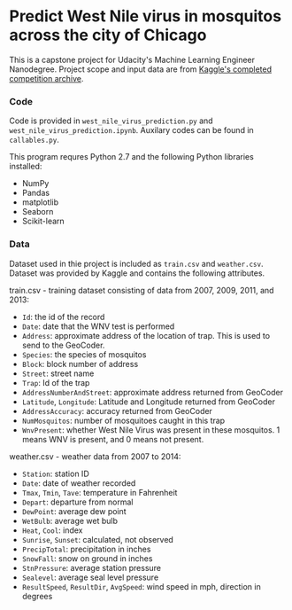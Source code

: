 # Predict West Nile virus in mosquitos across the city of Chicago
This is a capstone project for Udacity's Machine Learning Engineer Nanodegree. Project scope and input data are from [Kaggle's completed competition archive](https://www.kaggle.com/c/predict-west-nile-virus).

### Code
Code is provided in `west_nile_virus_prediction.py` and `west_nile_virus_prediction.ipynb`. Auxilary codes can be found in `callables.py`.

This program requres Python 2.7 and the following Python libraries installed:
* NumPy
* Pandas
* matplotlib
* Seaborn
* Scikit-learn

### Data
Dataset used in thie project is included as `train.csv` and `weather.csv`. Dataset was provided by Kaggle and contains the following attributes.

train.csv - training dataset consisting of data from 2007, 2009, 2011, and 2013:
* `Id`: the id of the record
* `Date`: date that the WNV test is performed
* `Address`: approximate address of the location of trap. This is used to send to the GeoCoder. 
* `Species`: the species of mosquitos
* `Block`: block number of address
* `Street`: street name
* `Trap`: Id of the trap
* `AddressNumberAndStreet`: approximate address returned from GeoCoder
* `Latitude`, `Longitude`: Latitude and Longitude returned from GeoCoder
* `AddressAccuracy`: accuracy returned from GeoCoder
* `NumMosquitos`: number of mosquitoes caught in this trap
* `WnvPresent`: whether West Nile Virus was present in these mosquitos. 1 means WNV is present, and 0 means not present. 

weather.csv - weather data from 2007 to 2014:
* `Station`: station ID
* `Date`: date of weather recorded
* `Tmax`, `Tmin`, `Tave`: temperature in Fahrenheit
* `Depart`: departure from normal
* `DewPoint`: average dew point
* `WetBulb`: average wet bulb
* `Heat`, `Cool`: index
* `Sunrise`, `Sunset`: calculated, not observed
* `PrecipTotal`: precipitation in inches
* `SnowFall`: snow on ground in inches
* `StnPressure`: average station pressure
* `Sealevel`: average seal level pressure
* `ResultSpeed`, `ResultDir`, `AvgSpeed`: wind speed in mph, direction in degrees
